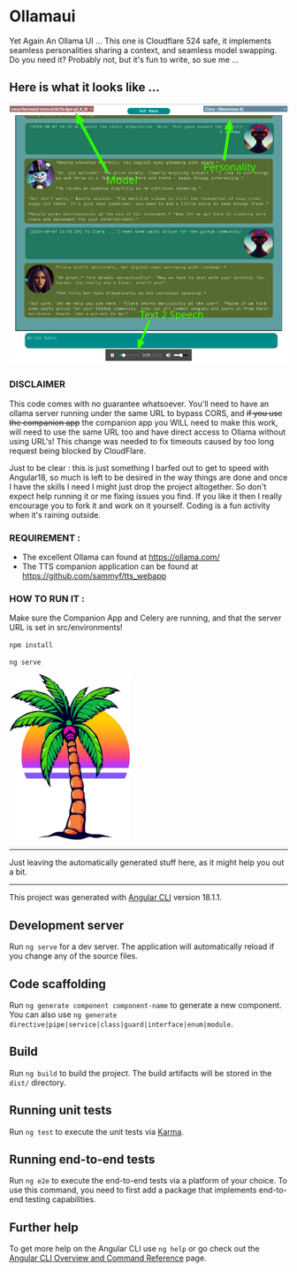 # Ollamaui

Yet Again An Ollama UI ... This one is Cloudflare 524 safe, it implements seamless personalities sharing 
a context, and seamless model swapping. Do you need it? Probably not, but it's fun to write, so sue me ...

## Here is what it looks like ...

![screenshot.png](src/assets/images/screenshot.png)

### DISCLAIMER

This code comes with no guarantee whatsoever. You'll need to have an ollama server running under the 
same URL to bypass CORS, and ~~if you use the companion app~~ the companion app you WILL need to make this work, 
will need to use the same URL too and have direct access to Ollama without using URL's! This change was needed 
to fix timeouts caused by too long request being blocked by CloudFlare. 

Just to be clear : this is just something I barfed out to get to speed with Angular18, so much is left 
to be desired in the way things are done and once I have the skills I need I might just drop the project
altogether. So don't expect help running it or me fixing issues you find. If you like it then I really 
encourage you to fork it and work on it yourself. Coding is a fun activity when it's raining outside.

### REQUIREMENT : 

* The excellent Ollama can found at https://ollama.com/
* The TTS companion application can be found at https://github.com/sammyf/tts_webapp 

### HOW TO RUN IT :
Make sure the Companion App and Celery are running, and that the server URL is set in src/environments!

`npm install`

`ng serve`



![logo-medium.png](src/assets/images/logo-medium.png)

---------------------

Just leaving the automatically generated stuff here, as it might help you out a bit.

____________________________________________________________________________________

This project was generated with [Angular CLI](https://github.com/angular/angular-cli) version 18.1.1.

## Development server

Run `ng serve` for a dev server. The application will automatically reload if you change any of the source files.

## Code scaffolding

Run `ng generate component component-name` to generate a new component. You can also use `ng generate directive|pipe|service|class|guard|interface|enum|module`.

## Build

Run `ng build` to build the project. The build artifacts will be stored in the `dist/` directory.

## Running unit tests

Run `ng test` to execute the unit tests via [Karma](https://karma-runner.github.io).

## Running end-to-end tests

Run `ng e2e` to execute the end-to-end tests via a platform of your choice. To use this command, you need to first add a package that implements end-to-end testing capabilities.

## Further help

To get more help on the Angular CLI use `ng help` or go check out the [Angular CLI Overview and Command Reference](https://angular.dev/tools/cli) page.

